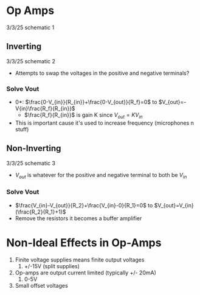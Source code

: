 # Op Amps
3/3/25 schematic 1
## Inverting
3/3/25 schematic 2
* Attempts to swap the voltages in the positive and negative terminals?
### Solve Vout
* 0*: $\frac{0-V_{in}}{R_{in}}+\frac{0-V_{out}}{R_f}=0$ to $V_{out}=-V{in}\frac{R_f}{R_{in}}$
	* $\frac{R_f}{R_{in}}$ is gain K since $V_{out}=KV_{in}$
* This is important cause it's used to increase frequency (microphones n stuff)
## Non-Inverting
3/3/25 schematic 3
* $V_{out}$ is whatever for the positive and negative terminal to both be $V_{in}$
### Solve Vout
* $\frac{V_{in}-V_{out}}{R_2}+\frac{V_{in}-0}{R_1}=0$ to $V_{out}=V_{in}(\frac{R_2}{R_1}+1)$
* Remove the resistors it becomes a buffer amplifier
# Non-Ideal Effects in Op-Amps
1. Finite voltage supplies means finite output voltages
	1.  +/-15V (split supplies)
2. Op-amps are output current limited (typically +/- 20mA)
	1. 0-5V
3. Small offset voltages